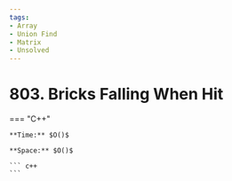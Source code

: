 ```yaml
---
tags:
- Array
- Union Find
- Matrix
- Unsolved
---
```



# 803. Bricks Falling When Hit

=== "C++"

    **Time:** $O()$

    **Space:** $O()$

    ``` c++
    ```